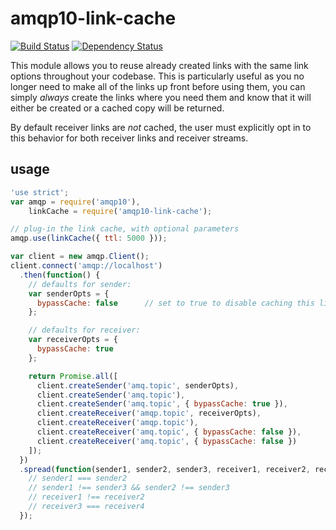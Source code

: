 # amqp10-link-cache
[![Build Status](https://travis-ci.org/mbroadst/amqp10-link-cache.svg)](https://travis-ci.org/mbroadst/amqp10-link-cache)
[![Dependency Status](https://david-dm.org/mbroadst/amqp10-link-cache.svg)](https://david-dm.org/mbroadst/amqp10-link-cache.svg)

This module allows you to reuse already created links with the same link
options throughout your codebase. This is particularly useful as you no longer
need to make all of the links up front before using them, you can simply
_always_ create the links where you need them and know that it will either be
created or a cached copy will be returned.

By default receiver links are _not_ cached, the user must explicitly opt in to
this behavior for both receiver links and receiver streams.

## usage
```javascript
'use strict';
var amqp = require('amqp10'),
    linkCache = require('amqp10-link-cache');

// plug-in the link cache, with optional parameters
amqp.use(linkCache({ ttl: 5000 }));

var client = new amqp.Client();
client.connect('amqp://localhost')
  .then(function() {
    // defaults for sender:
    var senderOpts = {
      bypassCache: false      // set to true to disable caching this link
    };

    // defaults for receiver:
    var receiverOpts = {
      bypassCache: true
    };

    return Promise.all([
      client.createSender('amq.topic', senderOpts),
      client.createSender('amq.topic'),
      client.createSender('amq.topic', { bypassCache: true }),
      client.createReceiver('amqp.topic', receiverOpts),
      client.createReceiver('amqp.topic'),
      client.createReceiver('amq.topic', { bypassCache: false }),
      client.createReceiver('amq.topic', { bypassCache: false })
    ]);
  })
  .spread(function(sender1, sender2, sender3, receiver1, receiver2, receiver3, receiver4) {
    // sender1 === sender2
    // sender1 !== sender3 && sender2 !== sender3
    // receiver1 !== receiver2
    // receiver3 === receiver4
  });
```
